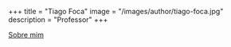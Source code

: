 +++
title = "Tiago Foca"
image = "/images/author/tiago-foca.jpg"
description = "Professor"
+++

[Sobre mim](/posts/tiago-foca)
